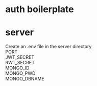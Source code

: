 # auth boilerplate

# server

Create an .env file in the server directory  
PORT  
JWT_SECRET  
RWT_SECRET  
MONGO_ID  
MONGO_PWD  
MONGO_DBNAME
